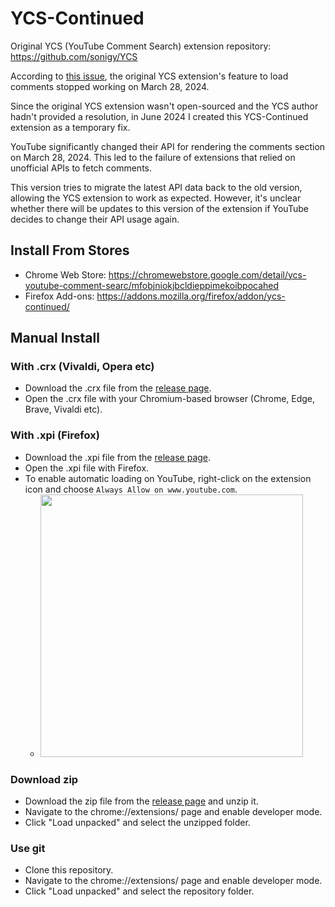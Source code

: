 # YCS-Continued

Original YCS (YouTube Comment Search) extension repository: <https://github.com/sonigy/YCS>

According to [this issue](https://github.com/sonigy/YCS/issues/56), the original YCS extension's feature to load comments stopped working on March 28, 2024.

Since the original YCS extension wasn't open-sourced and the YCS author hadn't provided a resolution, in June 2024 I created this YCS-Continued extension as a temporary fix.

YouTube significantly changed their API for rendering the comments section on March 28, 2024. This led to the failure of extensions that relied on unofficial APIs to fetch comments.

This version tries to migrate the latest API data back to the old version, allowing the YCS extension to work as expected. However, it's unclear whether there will be updates to this version of the extension if YouTube decides to change their API usage again.

## Install From Stores

- Chrome Web Store: https://chromewebstore.google.com/detail/ycs-youtube-comment-searc/mfobjniokjbcldieppimekoibpocahed
- Firefox Add-ons: https://addons.mozilla.org/firefox/addon/ycs-continued/

## Manual Install

### With .crx (Vivaldi, Opera etc)

- Download the .crx file from the [release page](https://github.com/pc035860/YCS-cont/releases).
- Open the .crx file with your Chromium-based browser (Chrome, Edge, Brave, Vivaldi etc).

### With .xpi (Firefox)

- Download the .xpi file from the [release page](https://github.com/pc035860/YCS-cont/releases).
- Open the .xpi file with Firefox.
- To enable automatic loading on YouTube, right-click on the extension icon and choose `Always Allow on www.youtube.com`.
  - <img src="https://github.com/pc035860/YCS-cont/assets/811518/bc8d1009-81bb-4064-8198-d4d62ab78f53" width="420">

### Download zip

- Download the zip file from the [release page](https://github.com/pc035860/YCS-cont/releases) and unzip it.
- Navigate to the chrome://extensions/ page and enable developer mode.
- Click "Load unpacked" and select the unzipped folder.

### Use git

- Clone this repository.
- Navigate to the chrome://extensions/ page and enable developer mode.
- Click "Load unpacked" and select the repository folder.
